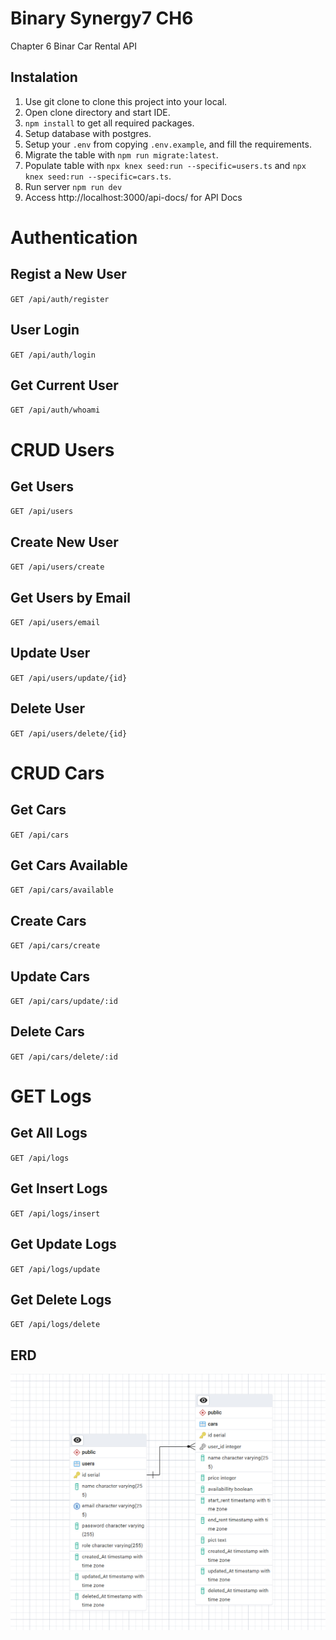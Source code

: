 # Binary Synergy7 CH6 
Chapter 6 Binar Car Rental API

## Instalation
1. Use git clone to clone this project into your local.
2. Open clone directory and start IDE.
3. `npm install` to get all required packages.
4. Setup database with postgres.
5. Setup your `.env` from copying `.env.example`, and fill the requirements.
6. Migrate the table with `npm run migrate:latest`.
7. Populate table with `npx knex seed:run --specific=users.ts` and `npx knex seed:run --specific=cars.ts`.
8. Run server `npm run dev`
10. Access http://localhost:3000/api-docs/ for API Docs

# Authentication
## Regist a New User
`GET /api/auth/register`

## User Login
`GET /api/auth/login`

## Get Current User
`GET /api/auth/whoami`

# CRUD Users
## Get Users
`GET /api/users`

## Create New User
`GET /api/users/create`

## Get Users by Email
`GET /api/users/email`

## Update User
`GET /api/users/update/{id}`

## Delete User
`GET /api/users/delete/{id}`

# CRUD Cars
## Get Cars
`GET /api/cars`

## Get Cars Available
`GET /api/cars/available`

## Create Cars
`GET /api/cars/create`

## Update Cars
`GET /api/cars/update/:id`

## Delete Cars
`GET /api/cars/delete/:id`

# GET Logs
## Get All Logs
`GET /api/logs`

## Get Insert Logs
`GET /api/logs/insert`

## Get Update Logs
`GET /api/logs/update`

## Get Delete Logs
`GET /api/logs/delete`

## ERD
![App Screenshot](resources/img/erd.png)